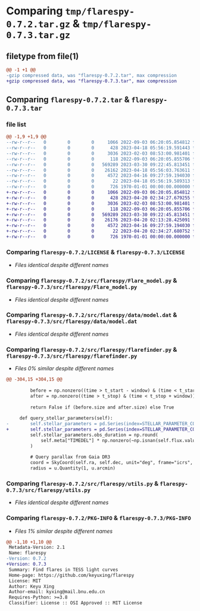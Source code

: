# Comparing `tmp/flarespy-0.7.2.tar.gz` & `tmp/flarespy-0.7.3.tar.gz`

## filetype from file(1)

```diff
@@ -1 +1 @@
-gzip compressed data, was "flarespy-0.7.2.tar", max compression
+gzip compressed data, was "flarespy-0.7.3.tar", max compression
```

## Comparing `flarespy-0.7.2.tar` & `flarespy-0.7.3.tar`

### file list

```diff
@@ -1,9 +1,9 @@
--rw-r--r--   0        0        0     1066 2022-09-03 06:20:05.854812 flarespy-0.7.2/LICENSE
--rw-r--r--   0        0        0      428 2023-04-18 05:56:19.591443 flarespy-0.7.2/pyproject.toml
--rw-r--r--   0        0        0     3036 2023-02-03 08:53:00.981401 flarespy-0.7.2/src/flarespy/Flare_model.py
--rw-r--r--   0        0        0      118 2022-09-03 06:20:05.855706 flarespy-0.7.2/src/flarespy/__init__.py
--rw-r--r--   0        0        0   569289 2023-03-30 09:22:45.813451 flarespy-0.7.2/src/flarespy/data/model.dat
--rw-r--r--   0        0        0    26162 2023-04-18 05:56:03.763611 flarespy-0.7.2/src/flarespy/flarefinder.py
--rw-r--r--   0        0        0     4572 2023-04-16 09:27:59.194030 flarespy-0.7.2/src/flarespy/utils.py
--rw-r--r--   0        0        0       22 2023-04-18 05:56:19.589313 flarespy-0.7.2/src/flarespy/version.py
--rw-r--r--   0        0        0      726 1970-01-01 00:00:00.000000 flarespy-0.7.2/PKG-INFO
+-rw-r--r--   0        0        0     1066 2022-09-03 06:20:05.854812 flarespy-0.7.3/LICENSE
+-rw-r--r--   0        0        0      428 2023-04-20 02:34:27.679255 flarespy-0.7.3/pyproject.toml
+-rw-r--r--   0        0        0     3036 2023-02-03 08:53:00.981401 flarespy-0.7.3/src/flarespy/Flare_model.py
+-rw-r--r--   0        0        0      118 2022-09-03 06:20:05.855706 flarespy-0.7.3/src/flarespy/__init__.py
+-rw-r--r--   0        0        0   569289 2023-03-30 09:22:45.813451 flarespy-0.7.3/src/flarespy/data/model.dat
+-rw-r--r--   0        0        0    26176 2023-04-20 02:13:28.425091 flarespy-0.7.3/src/flarespy/flarefinder.py
+-rw-r--r--   0        0        0     4572 2023-04-16 09:27:59.194030 flarespy-0.7.3/src/flarespy/utils.py
+-rw-r--r--   0        0        0       22 2023-04-20 02:34:27.680752 flarespy-0.7.3/src/flarespy/version.py
+-rw-r--r--   0        0        0      726 1970-01-01 00:00:00.000000 flarespy-0.7.3/PKG-INFO
```

### Comparing `flarespy-0.7.2/LICENSE` & `flarespy-0.7.3/LICENSE`

 * *Files identical despite different names*

### Comparing `flarespy-0.7.2/src/flarespy/Flare_model.py` & `flarespy-0.7.3/src/flarespy/Flare_model.py`

 * *Files identical despite different names*

### Comparing `flarespy-0.7.2/src/flarespy/data/model.dat` & `flarespy-0.7.3/src/flarespy/data/model.dat`

 * *Files identical despite different names*

### Comparing `flarespy-0.7.2/src/flarespy/flarefinder.py` & `flarespy-0.7.3/src/flarespy/flarefinder.py`

 * *Files 0% similar despite different names*

```diff
@@ -304,15 +304,15 @@
 
         before = np.nonzero((time > t_start - window) & (time < t_start))[0]
         after = np.nonzero((time > t_stop) & (time < t_stop + window))[0]
 
         return False if (before.size and after.size) else True
 
     def query_stellar_parameters(self):
-        self.stellar_parameters = pd.Series(index=STELLAR_PARAMETER_COLUMNS)
+        self.stellar_parameters = pd.Series(index=STELLAR_PARAMETER_COLUMNS, dtype=object)
         self.stellar_parameters.obs_duration = np.round(
             self.meta["TIMEDEL"] * np.nonzero(~np.isnan(self.flux.value))[0].size, 4
         )
 
         # Query parallax from Gaia DR3
         coord = SkyCoord(self.ra, self.dec, unit="deg", frame="icrs", equinox="J2000")
         radius = u.Quantity(1, u.arcmin)
```

### Comparing `flarespy-0.7.2/src/flarespy/utils.py` & `flarespy-0.7.3/src/flarespy/utils.py`

 * *Files identical despite different names*

### Comparing `flarespy-0.7.2/PKG-INFO` & `flarespy-0.7.3/PKG-INFO`

 * *Files 1% similar despite different names*

```diff
@@ -1,10 +1,10 @@
 Metadata-Version: 2.1
 Name: flarespy
-Version: 0.7.2
+Version: 0.7.3
 Summary: Find flares in TESS light curves
 Home-page: https://github.com/keyuxing/flarespy
 License: MIT
 Author: Keyu Xing
 Author-email: kyxing@mail.bnu.edu.cn
 Requires-Python: >=3.8
 Classifier: License :: OSI Approved :: MIT License
```


